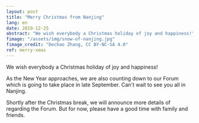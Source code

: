 ```yaml
---
layout: post
title: "Merry Christmas from Nanjing"
lang: en
date: 2019-12-25
abstract: "We wish everybody a Christmas holiday of joy and happiness!"
fimage: "/assets/img/snow-of-nanjing.jpg"
fimage_credit: "Dechao Zhang, CC BY-NC-SA 4.0"
ref: merry-xmas
---
```

We wish everybody a Christmas holiday of joy and happiness!

As the New Year approaches, we are also counting down to our Forum which is going to take place in late September. Can't wait to see you all in Nanjing.

Shortly after the Christmas break, we will announce more details of regarding the Forum. But for now, please have a good time with family and friends.
